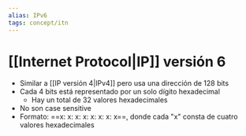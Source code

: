 ```yaml
---
alias: IPv6
tags: concept/itn
---
```

# [[Internet Protocol|IP]] versión 6
- Similar a [[IP versión 4|IPv4]] pero usa una dirección de 128 bits
- Cada 4 bits está representado por un solo dígito hexadecimal
	- Hay un total de 32 valores hexadecimales
- No son case sensitive
- Formato: ==x: x: x: x: x: x: x: x==, donde cada "x" consta de cuatro valores hexadecimales

